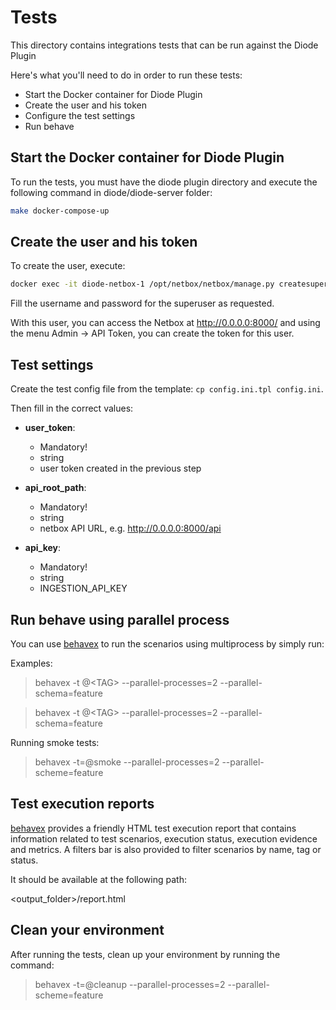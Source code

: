 # Tests
This directory contains integrations tests that can be run against the Diode Plugin


Here's what you'll need to do in order to run these tests:
- Start the Docker container for Diode Plugin
- Create the user and his token
- Configure the test settings
- Run behave


## Start the Docker container for Diode Plugin

To run the tests, you must have the diode plugin directory and execute the following command in diode/diode-server folder:

```bash
make docker-compose-up
```

## Create the user and his token

To create the user, execute:

```bash
docker exec -it diode-netbox-1 /opt/netbox/netbox/manage.py createsuperuser
```
Fill the username and password for the superuser as requested.

With this user, you can access the Netbox at http://0.0.0.0:8000/ and using the menu Admin -> API Token, you can create the token for this user.

## Test settings
Create the test config file from the template: `cp config.ini.tpl config.ini`.

Then fill in the correct values:

- **user_token**:
  - Mandatory!
  - string
  - user token created in the previous step

- **api_root_path**:
  - Mandatory!
  - string
  - netbox API URL, e.g. http://0.0.0.0:8000/api

- **api_key**:
  - Mandatory!
  - string
  - INGESTION_API_KEY


## Run behave using parallel process

You can use [behavex](https://github.com/hrcorval/behavex) to run the scenarios using multiprocess by simply run:

Examples:

> behavex -t @\<TAG\> --parallel-processes=2 --parallel-schema=feature

> behavex -t @\<TAG\> --parallel-processes=2 --parallel-schema=feature

Running smoke tests:

> behavex -t=@smoke --parallel-processes=2 --parallel-scheme=feature


## Test execution reports
[behavex](https://github.com/hrcorval/behavex) provides a friendly HTML test execution report that contains information related to test scenarios, execution status, execution evidence and metrics. A filters bar is also provided to filter scenarios by name, tag or status.

It should be available at the following path:

<output_folder>/report.html

## Clean your environment

After running the tests, clean up your environment by running the command:

> behavex -t=@cleanup --parallel-processes=2 --parallel-scheme=feature